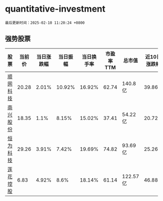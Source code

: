 # quantitative-investment

`最后更新时间：2025-02-10 11:20:24 +0800`

## 强势股票

|股票|当前价|当日涨跌幅|当日振幅|当日换手率|市盈率TTM|总市值|近10日涨跌幅|
|----|----|----|----|----|----|----|----|
|[顺网科技](https://xueqiu.com/S/SZ300113)|20.28|2.01%|10.92%|16.92%|62.74|140.8亿|39.86%|
|[南兴股份](https://xueqiu.com/S/SZ002757)|18.35|1.1%|8.15%|15.02%|37.41|54.22亿|20.72%|
|[恒为科技](https://xueqiu.com/S/SH603496)|29.26|3.91%|7.42%|19.69%|74.82|93.69亿|25.26%|
|[莲花控股](https://xueqiu.com/S/SH600186)|6.83|4.92%|8.6%|18.14%|61.14|122.57亿|46.88%|
